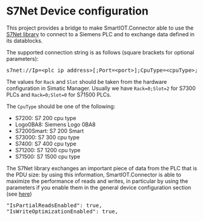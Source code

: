 # S7Net Device configuration

This project provides a bridge to make SmartIOT.Connector able to use the [S7Net library](https://github.com/S7NetPlus/s7netplus) to connect to a Siemens PLC and to exchange data defined in its datablocks.

The supported connection string is as follows (square brackets for optional parameters):
<pre>s7net://Ip=&lt;plc ip address>[;Port=&lt;port>];CpuType=&lt;cpuType>;Rack=&lt;rack>;Slot=&lt;slot></pre>

The values for <code>Rack</code> and <code>Slot</code> should be taken from the hardware configuration in Simatic Manager.
Usually we have <code>Rack=0;Slot=2</code> for S7300 PLCs and <code>Rack=0;Slot=0</code> for S71500 PLCs.

The <code>CpuType</code> should be one of the following:
 - S7200: S7 200 cpu type
 - Logo0BA8: Siemens Logo 0BA8
 - S7200Smart: S7 200 Smart
 - S73000: S7 300 cpu type
 - S7400: S7 400 cpu type
 - S71200: S7 1200 cpu type
 - S71500: S7 1500 cpu type

The S7Net library exchanges an important piece of data from the PLC that is the PDU size: by using this information, SmartIOT.Connector is able to maximize the performance of reads and writes, in particular by using the parameters if you enable them in the general device configuration section (see [here](../../Docs/Configuration.md#configuring-the-devices))

<pre>
"IsPartialReadsEnabled": true,
"IsWriteOptimizationEnabled": true,
</pre>
